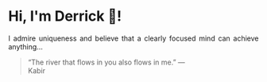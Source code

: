 # Hi, I'm Derrick 👋!
<p align="justify">I admire uniqueness and believe that a clearly focused mind can achieve anything...</p> 
<!-- #quote-start -->
<blockquote>&ldquo;The river that flows in you also flows in me.&rdquo; &mdash; <footer>Kabir</footer></blockquote>
<!-- #quote-end -->

